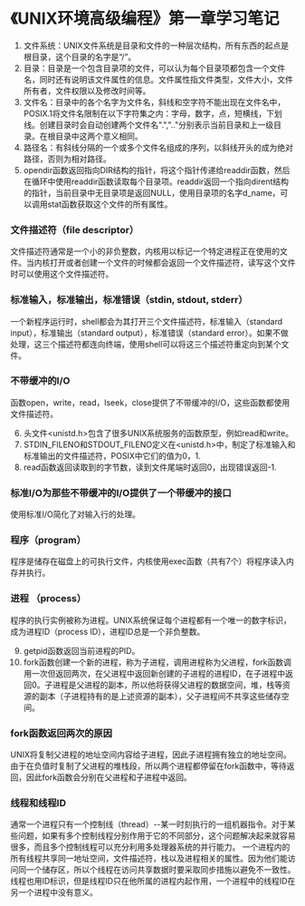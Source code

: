 # 《UNIX环境高级编程》第一章学习笔记
1. 文件系统：UNIX文件系统是目录和文件的一种层次结构，所有东西的起点是根目录，这个目录的名字是“/”。
2. 目录：目录是一个包含目录项的文件，可以认为每个目录项都包含一个文件名，同时还有说明该文件属性的信息。文件属性指文件类型，文件大小，文件所有者，文件权限以及修改时间等。
3. 文件名：目录中的各个名字为文件名，斜线和空字符不能出现在文件名中，POSIX.1将文件名限制在以下字符集之内：字母，数字，点，短横线，下划线。创建目录时会自动创建两个文件名".",".."分别表示当前目录和上一级目录。在根目录中这两个意义相同。
4. 路径名：有斜线分隔的一个或多个文件名组成的序列，以斜线开头的成为绝对路径，否则为相对路径。
5. opendir函数返回指向DIR结构的指针，将这个指针传递给readdir函数，然后在循环中使用readdir函数读取每个目录项。readdir返回一个指向dirent结构的指针，当前目录中无目录项是返回NULL，使用目录项的名字d_name，可以调用stat函数获取这个文件的所有属性。

### 文件描述符（file descriptor）
   文件描述符通常是一个小的非负整数，内核用以标记一个特定进程正在使用的文件。当内核打开或者创建一个文件的时候都会返回一个文件描述符，读写这个文件时可以使用这个文件描述符。

### 标准输入，标准输出，标准错误（stdin, stdout, stderr）
   一个新程序运行时，shell都会为其打开三个文件描述符，标准输入（standard input），标准输出（standard output），标准错误（standard error）。如果不做处理，这三个描述符都连向终端，使用shell可以将这三个描述符重定向到某个文件。

### 不带缓冲的I/O
   函数open，write，read，lseek，close提供了不带缓冲的I/O，这些函数都使用文件描述符。

6. 头文件<unistd.h>包含了很多UNIX系统服务的函数原型，例如read和write。
7. STDIN_FILENO和STDOUT_FILENO定义在<unistd.h>中，制定了标准输入和标准输出的文件描述符，POSIX中它们的值为0，1.
8. read函数返回读取到的字节数，读到文件尾端时返回0，出现错误返回-1.
### 标准I/O为那些不带缓冲的I/O提供了一个带缓冲的接口
   使用标准I/O简化了对输入行的处理。
### 程序（program）
   程序是储存在磁盘上的可执行文件，内核使用exec函数（共有7个）将程序读入内存并执行。
### 进程 （process）
   程序的执行实例被称为进程。UNIX系统保证每个进程都有一个唯一的数字标识，成为进程ID（process ID），进程ID总是一个非负整数。

9. getpid函数返回当前进程的PID。
10. fork函数创建一个新的进程，称为子进程，调用进程称为父进程，fork函数调用一次但返回两次，在父进程中返回新创建的子进程的进程ID，在子进程中返回0。子进程是父进程的副本，所以他将获得父进程的数据空间，堆，栈等资源的副本（子进程持有的是上述资源的副本），父子进程间不共享这些储存空间。
### fork函数返回两次的原因
   UNIX将复制父进程的地址空间内容给子进程，因此子进程拥有独立的地址空间。由于在负值时复制了父进程的堆栈段，所以两个进程都停留在fork函数中，等待返回，因此fork函数会分别在父进程和子进程中返回。
### 线程和线程ID
   通常一个进程只有一个控制线（thread）--某一时刻执行的一组机器指令。对于某些问题，如果有多个控制线程分别作用于它的不同部分，这个问题解决起来就容易很多，而且多个控制线程可以充分利用多处理器系统的并行能力。
   一个进程内的所有线程共享同一地址空间，文件描述符，栈以及进程相关的属性。因为他们能访问同一个储存区，所以个线程在访问共享数据时要采取同步措施以避免不一致性。
   线程也用ID标识，但是线程ID只在他所属的进程内起作用，一个进程中的线程ID在另一个进程中没有意义。
